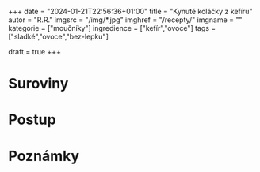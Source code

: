 
+++
date = "2024-01-21T22:56:36+01:00"
title = "Kynuté koláčky z kefíru"
autor = "R.R."
imgsrc = "/img/*.jpg"
imghref = "/recepty/"
imgname = ""
kategorie = ["moučníky"]
ingredience = ["kefír","ovoce"]
tags = ["sladké","ovoce","bez-lepku"]

draft = true
+++

# Suroviny
# Postup
# Poznámky
<!--
Koláče z podmáslí
11. 3. 2022 by Recepty
Ja strašně ráda sleduji weby s klasickým pečením a občas se ráda nechám inspirovat, jako dnes. U Ivy na Pekarnomanii jsem objevila recept na přes noc kynuté těsto z kefíru. Musela jsem samosebou upravit do bezlepkové podoby, pohrát si s poměrem surovin, pro jistotu přidat i vajíčka. Z toho původního receptu zbylo opravdu jen málo, i ten kefír jsem vyměnila za podmáslí, výsledek je ale perfektní.

14g čerstvého droždí
300ml podmáslí
100g sypkého sladidla dle vašich preferencí
400g mouky Schar mix Bread
150ml oleje
1 vejce
1 žloutek
V podmáslí důkladně rozmíchejte droždí, přidejte ostatní ingredience, propracujte v hladké těsto, mísu přetáhněte potravinovou folii a vložte na 12 hodin do lednice.

2 hodiny před pečením nechte stát na kuchyňské lince.

Rozdělte na devět dílů, propracujte na pomoučené ploše, tvořte koláčky, které naplňte oblíbenou náplní a posypte drobenkou.

Potřete rozšlehaným vajíčkem, nechte cca 20 minut odpočívat. Mezitím rozpalte troubu na 210 a na spodní rošt dejte plech s cca 0,5 litrem vody.

Vložte do trouby a asi po 25 minutách vytáhněte plech s vodou a dopékejte do zlatova.


verze 2
Jahodové koláče
18. 6. 2022 by Recepty
Recept na koláče z podmáslí s nočním kynutím znáte. Dneska jsem ale potřebovala vytvořit něco rychleji a na lednicové kynutí nebyl čas. Takže jsem vzala ten samý recept, přidala droždí a těsto kynulo normálně na kuchyňské lince. Koláče jsem plnila jahodami v kombinaci s jahodovým pudinkem – inspirace na instagramu u Jihočešky co ráda peče.

20 čerstvého droždí
300ml podmáslí
100g sypkého sladidla dle vašich preferencí
400g mouky Schar mix Bread
150ml oleje
1 vejce 
1 žloutek 
V troše vody rozmíchejte droždí, lžičku sladidla a dvě lžíce mouky a nechte vzejít kvásek.

Do něho přidejte ostatní ingredience, vytvořte hladké těsto, přetáhněte potravinovou folii a nechte zdvojnásobit objem.

Mezi tím si připravte náplň:

300g jahod
balení vanilkového pudinku
sladidlo dle chutí a preference
voda na dolití
+ pokrájené jahody – mnozstvi dle uvážení
Jahody rozmixujte tyčovým mixerem, doslaďte a dolejte vodou tak, aby tekutiny bylo celkem 470ml.

V menší části rozmíchejte pudinkový prášek, větší část přiveďte k varu, vlijte do rozmíchaný pudinkový prášek a za stálého míchání uvařte pudink. Nechte vychladnout.

Pokrájejte jahody na 1/4.

Drobenka:

45g rýžové mouky polohrubé
45g mandlové mouky nebo mletých mandlí
50g sypkého sladidla
40g studeného másla
vše důkladně proměte v prstech.

Nakynuté těsto rozdělte na kuličky o hmotnosti cca 75g. Propracujte na pomoučené ploše, tvořte kuličky, které nechte cca 20 minut odpočívat pod utěrkou.

Poté skleničkou zmáčkněte na kuličku, ta se zploští a utvoří se v ní důlek.

Do něho naneste pudinkovou náplň, na ní pokrájené jahody a navrch drobenku.

Potřete rozšlehaným vajíčkem, nechte ještě cca 20 minut odpočívat. Mezitím rozpalte troubu na 210 a na spodní rošt dejte plech s cca 0,5 litrem vody.

Vložte do trouby a asi po 25 minutách vytáhněte plech s vodou a dopékejte do zlatova.
-->

